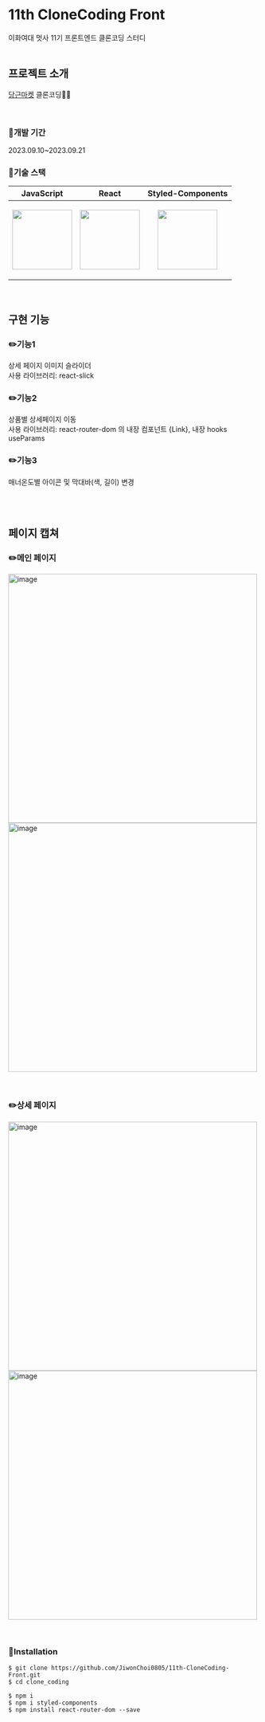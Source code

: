 # 11th CloneCoding Front

이화여대 멋사 11기 프론트엔드 클론코딩 스터디
<br/>
<br/>

## 프로젝트 소개

[당근마켓](https://www.daangn.com/fleamarket/) 클론코딩🥕🥕

<br/>

### 📍개발 기간

2023.09.10~2023.09.21
<br/>

### 📍기술 스택

|    JavaScript   |       React     |Styled-Components|
|-----------------|-----------------|-----------------|
|<img src="https://w7.pngwing.com/pngs/172/554/png-transparent-javascript-html-computer-software-web-browser-watermark-angle-text-rectangle.png" height="120px"/>|<img src="https://static.tildacdn.com/tild3165-3964-4936-b837-346665326130/unnamed.jpg" height="120px"/>|<p align="center"><img src="https://www.styled-components.com/atom.png" height="120px"/></p>|

<br/>

## 구현 기능
### ✏️기능1
상세 페이지 이미지 슬라이더<br/>
사용 라이브러리: react-slick
<br/>
### ✏️기능2
상품별 상세페이지 이동<br/>
사용 라이브러리: react-router-dom 의 내장 컴포넌트 {Link}, 내장 hooks useParams
<br/>
### ✏️기능3
매너온도별 아이콘 및 막대바(색, 길이) 변경

<br/>
<br/>

## 페이지 캡쳐

### ✏️메인 페이지
<img width="500" alt="image" src="https://github.com/JiwonChoi0805/11th-CloneCoding-Front/assets/126451052/5297e506-95c3-42ab-95f0-97f75dca4e0b"> <img width="500" alt="image" src="https://github.com/JiwonChoi0805/11th-CloneCoding-Front/assets/126451052/c30e61f9-26b5-49b5-affb-9f51576d6155">

<br/>

### ✏️상세 페이지
<img width="500" alt="image" src="https://github.com/JiwonChoi0805/11th-CloneCoding-Front/assets/126451052/1b591f9f-5fb4-4231-9303-18ae89270ca1"> <img width="500" alt="image" src="https://github.com/JiwonChoi0805/11th-CloneCoding-Front/assets/126451052/a8486096-0453-451e-80c8-932f7393c8aa">


<br/>

### 📍Installation
```
$ git clone https://github.com/JiwonChoi0805/11th-CloneCoding-Front.git
$ cd clone_coding

$ npm i
$ npm i styled-components
$ npm install react-router-dom --save
```
